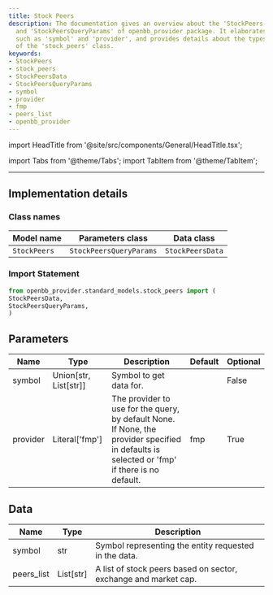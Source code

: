```yaml
---
title: Stock Peers
description: The documentation gives an overview about the 'StockPeers', 'StockPeersData'
  and 'StockPeersQueryParams' of openbb_provider package. It elaborates the parameters
  such as 'symbol' and 'provider', and provides details about the types and functions
  of the 'stock_peers' class.
keywords:
- StockPeers
- stock_peers
- StockPeersData
- StockPeersQueryParams
- symbol
- provider
- fmp
- peers_list
- openbb_provider
---
```


import HeadTitle from '@site/src/components/General/HeadTitle.tsx';

<HeadTitle title="Stock Peers - Data_Models | OpenBB Platform Docs" />


import Tabs from '@theme/Tabs';
import TabItem from '@theme/TabItem';


---

## Implementation details

### Class names

| Model name | Parameters class | Data class |
| ---------- | ---------------- | ---------- |
| `StockPeers` | `StockPeersQueryParams` | `StockPeersData` |

### Import Statement

```python
from openbb_provider.standard_models.stock_peers import (
StockPeersData,
StockPeersQueryParams,
)
```

## Parameters

<Tabs>
<TabItem value="standard" label="Standard">

| Name | Type | Description | Default | Optional |
| ---- | ---- | ----------- | ------- | -------- |
| symbol | Union[str, List[str]] | Symbol to get data for. |  | False |
| provider | Literal['fmp'] | The provider to use for the query, by default None. If None, the provider specified in defaults is selected or 'fmp' if there is no default. | fmp | True |
</TabItem>

</Tabs>

## Data

<Tabs>
<TabItem value="standard" label="Standard">

| Name | Type | Description |
| ---- | ---- | ----------- |
| symbol | str | Symbol representing the entity requested in the data. |
| peers_list | List[str] | A list of stock peers based on sector, exchange and market cap. |
</TabItem>

</Tabs>

